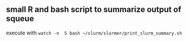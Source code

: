 ## small R and bash script to summarize output of squeue 
execute with `watch -n  5 bash ~/slurm/slurmer/print_slurm_summary.sh`
 
